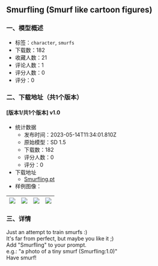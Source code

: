 ## Smurfling (Smurf like cartoon figures)
### 一、模型概述

- 标签：`character`, `smurfs`
- 下载数：182
- 收藏人数：21
- 评论人数：1
- 评分人数：0
- 评分：0

### 二、下载地址（共1个版本）

#### [版本1/共1个版本] v1.0

- 统计数据
  - 发布时间：2023-05-14T11:34:01.810Z
  - 原始模型：SD 1.5
  - 下载数：182
  - 评分人数：0
  - 评分：0
- 下载地址
  - [Smurfling.pt](https://civitai.com/api/download/models/70432)
- 样例图像：

| <img src="https://image.civitai.com/xG1nkqKTMzGDvpLrqFT7WA/730e0388-442a-438e-8c47-13c505fb3bfc/width=450/786578.jpeg" /> | <img src="https://image.civitai.com/xG1nkqKTMzGDvpLrqFT7WA/81a5b4e4-a550-4df5-aac9-bb532243db0a/width=450/786548.jpeg" /> | <img src="https://image.civitai.com/xG1nkqKTMzGDvpLrqFT7WA/685debd1-e79a-4e48-b502-78805d17d555/width=450/786547.jpeg" /> | <img src="https://image.civitai.com/xG1nkqKTMzGDvpLrqFT7WA/a4071fe4-c3b8-4732-a334-0851b63019d1/width=450/786545.jpeg" /> |
| ---- | ---- | ---- | ---- |


### 三、详情
<p>Just an attempt to train smurfs :)<br />It's far from perfect, but maybe you like it ;)<br />Add "Smurfling" to your prompt.<br />e.g.: "a photo of a tiny smurf (Smurfling:1.0)"<br />Have smurf!</p>